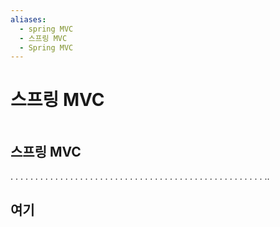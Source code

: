 ```yaml
---
aliases:
  - spring MVC
  - 스프링 MVC
  - Spring MVC
---
```



# 스프링 MVC

```table-of-contents
```

##  스프링 MVC



.
.
.
.
.
.
.
.
.
.
.
.
.
.
.
.
.
.
.
.
.
.
.
.
.
.
.
.
.
.
.
.
.
.
.
.
.
.
.
.
.
.
.
.
.
.
.
.
.
.
.
..
## 여기






